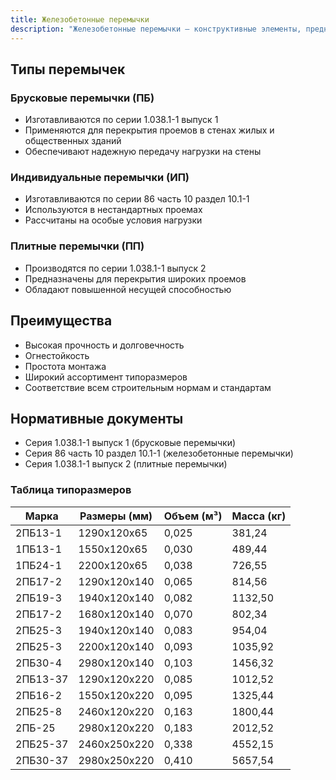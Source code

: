 ```yaml
---
title: Железобетонные перемычки
description: "Железобетонные перемычки – конструктивные элементы, предназначенные для перекрытия проемов в стенах зданий. Производятся в трех основных типах: брусковые (ПБ), индивидуальные (ИП) и плитные (ПП) в соответствии с действующими сериями и нормативами."
---
```


## Типы перемычек

### Брусковые перемычки (ПБ)
- Изготавливаются по серии 1.038.1-1 выпуск 1
- Применяются для перекрытия проемов в стенах жилых и общественных зданий
- Обеспечивают надежную передачу нагрузки на стены

### Индивидуальные перемычки (ИП)
- Изготавливаются по серии 86 часть 10 раздел 10.1-1
- Используются в нестандартных проемах
- Рассчитаны на особые условия нагрузки

### Плитные перемычки (ПП)
- Производятся по серии 1.038.1-1 выпуск 2
- Предназначены для перекрытия широких проемов
- Обладают повышенной несущей способностью

## Преимущества
- Высокая прочность и долговечность
- Огнестойкость
- Простота монтажа
- Широкий ассортимент типоразмеров
- Соответствие всем строительным нормам и стандартам

## Нормативные документы
- Серия 1.038.1-1 выпуск 1 (брусковые перемычки)
- Серия 86 часть 10 раздел 10.1-1 (железобетонные перемычки)
- Серия 1.038.1-1 выпуск 2 (плитные перемычки)

### Таблица типоразмеров

| Марка | Размеры (мм) | Объем (м³) | Масса (кг) |
|-------|--------------|------------|------------|
| 2ПБ13-1 | 1290x120x65 | 0,025 | 381,24 |
| 1ПБ13-1 | 1550x120x65 | 0,030 | 489,44 |
| 1ПБ24-1 | 2200x120x65 | 0,038 | 726,55 |
| 2ПБ17-2 | 1290x120x140 | 0,065 | 814,56 |
| 2ПБ19-3 | 1940x120x140 | 0,082 | 1132,50 |
| 2ПБ17-2 | 1680x120x140 | 0,070 | 802,34 |
| 2ПБ25-3 | 1940x120x140 | 0,083 | 954,04 |
| 2ПБ25-3 | 2200x120x140 | 0,093 | 1035,92 |
| 2ПБ30-4 | 2980x120x140 | 0,103 | 1456,32 |
| 2ПБ13-37 | 1290x120x220 | 0,085 | 1012,52 |
| 2ПБ16-2 | 1550x120x220 | 0,095 | 1325,44 |
| 2ПБ25-8 | 2460x120x220 | 0,163 | 1800,44 |
| 2ПБ-25 | 2980x120x220 | 0,183 | 2012,52 |
| 2ПБ25-37 | 2460x250x220 | 0,338 | 4552,15 |
| 2ПБ30-37 | 2980x250x220 | 0,410 | 5657,54 |